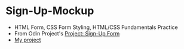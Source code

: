 # Sign-Up-Mockup
- HTML Form, CSS Form Styling, HTML/CSS Fundamentals Practice
- From Odin Project's [Project: Sign-Up Form](https://www.theodinproject.com/lessons/node-path-intermediate-html-and-css-sign-up-form)
- [My project](https://svalls2023.github.io/Sign-Up-Mockup/)
